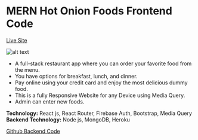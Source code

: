 # MERN Hot Onion Foods Frontend Code

[Live Site](https://hot-onion-foods.web.app/ "Hot Onion Foods Live Site Link.")     

![alt text](https://i.ibb.co/t8ZFbQ9/hot-onion-foods.png)

*	A full-stack restaurant app where you can order your favorite food from the menu.
*	You have options for breakfast, lunch, and dinner. 
*	Pay online using your credit card and enjoy the most delicious dummy food.
* This is a fully Responsive Website for any Device using Media Query.
* Admin can enter new foods.

__Technology:__ React js, React Router, Firebase Auth, Bootstrap, Media Query          
__Backend Technology:__ Node js, MongoDB, Heroku

[Github Backend Code](https://github.com/Maruf51/Hot-Onion-Foods-Server "Hot Onion Foods Backend Code Github Link.")
